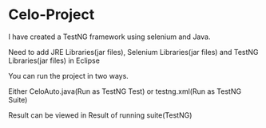 # Celo-Project
I have created a TestNG framework using selenium and Java.

Need to add JRE Libraries(jar files), Selenium Libraries(jar files) and TestNG Libraries(jar files) in Eclipse 

You can run the project in two ways.

Either CeloAuto.java(Run as TestNG Test) or testng.xml(Run as TestNG Suite)

Result can be viewed in Result of running suite(TestNG)
